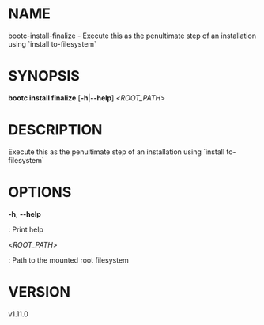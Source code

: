 # NAME

bootc-install-finalize - Execute this as the penultimate step of an
installation using \`install to-filesystem\`

# SYNOPSIS

**bootc install finalize** \[**-h**\|**\--help**\] \<*ROOT_PATH*\>

# DESCRIPTION

Execute this as the penultimate step of an installation using \`install
to-filesystem\`

# OPTIONS

**-h**, **\--help**

:   Print help

\<*ROOT_PATH*\>

:   Path to the mounted root filesystem

# VERSION

v1.11.0
